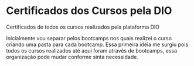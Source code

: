 # Certificados dos Cursos pela DIO
Certificados de todos os cursos realizados pela plataforma DIO 

Inicialmente vou separar pelos bootcamps nos quais realizei o curso criando uma pasta para cada bootcamp.
Essa primeira idéia me surgiu pois todos os cursos realizados até aqui foram através de bootcamps, essa organização pode mudar conforme sinta necessidade.
